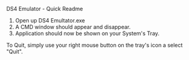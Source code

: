 DS4 Emulator - Quick Readme


1. Open up DS4 Emultator.exe
2. A CMD window should appear and disappear.
3. Application should now be shown on your System's Tray.

To Quit, simply use your right mouse button on the tray's icon a select "Quit".
